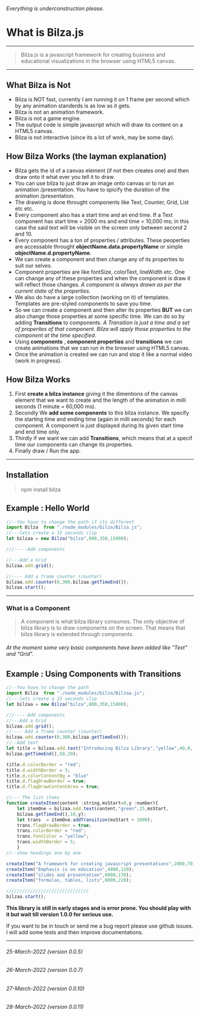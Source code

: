 ###### Everything is underconstruction please.

# What is Bilza.js

---
> Bilza.js is a javascript framework for creating business and educational visualizations in the browser using HTML5 canvas.
---


## What Bilza is Not
 - Bilza is NOT fast, currently I am running it on 1 frame per second which by any animation standerds is as low as it gets.
 - Bilza is not an animation framework.
 - Bilza is not a game engine.
 - The output code is simple javascript which will draw its content on a HTML5 canvas.
- Bilza is not interactive (since its a lot of work, may be some day).

## How Bilza Works (the layman explanation)
- Bilza gets the id of a canvas element (if not then creates one) and then draw onto it what ever you tell it to draw.
- You can use bilza to just draw an image onto canvas or to run an animation /presentation. You have to spicify the duration of the animation /presentation.
- The drawing is done throught components like Text, Counter, Grid, List etc etc.
- Every component also has a start time and an end time. If a Text component has start time = 2000 ms and end time = 10,000 ms; in this case the said text will be visible on the screen only between second 2 and 10.
- Every component has a ton of properties / attributes. These peoperties are accessable throught **objectName.data.propertyName** or simple **objectName.d.propertyName**.
- We can create a component and then change any of its properties to suit our selves.
- Component properties are like fontSize, colorText, lineWidth etc. One can change any of these properties and when the component is draw it will reflect those changes. *A component is always drawn as per the current state of the properties*. 
- We also do have a large collection (working on it) of templates. Templates are pre-styled components to save you time.
- So we can create a component and then alter its properties **BUT** we can also change those properties at some specific time. We can do so by adding **Transitions** to components. *A Transition is just a time and a set of properites of that component. Bilza will apply those properties to the component at the time specified*.
- Using **components** , **component properties** and **transitions** we can create animations that we can run in the browser using HTML5 canvas.
- Once the animation is created we can run and stop it like a normal video (work in progress).

## How Bilza Works
1. First **create a bilza instance** giving it the dimentions of the canvas element that we want to create and the length of the animation in milli seconds (1 minute = 60,000 ms).
2. Secondly We **add some components** to this bilza instance. We specify the starting time and ending time (again in milli seconds) for each component. A component is just displayed during its given start time and end time only.
3. Thirdly if we want we can add **Transitions**, which means that at a specif time our components can change its properties.
4. Finally draw / Run the app.
---
## Installation

> npm install bilza

## Example : Hello World 

```javascript
//--You have to change the path if its different
import Bilza  from "./node_modules/bilza/Bilza.js";
//---lets create a 15 seconds clip
let bilzaa = new Bilza("bilza",800,350,15000);

///-----Add components

//---Add a Grid
bilzaa.add.grid();

//---- Add a frame counter (counter)
bilzaa.add.counter(0,300,bilzaa.getTimeEnd());
bilzaa.start();
```
---

### What is a Component 

> A component is what bilza library consumes. The only objective of bilza library is to draw components on the screen. That means that bilza library is extended through components.

###### At the moment some very basic components have been added like "Text" and "Grid".

## Example : Using Components with Transitions

```javascript
//--You have to change the path 
import Bilza  from "./node_modules/bilza/Bilzaa.js";
//---lets create a 15 seconds clip
let bilzaa = new Bilza("bilza",800,350,15000);

///-----Add components
//---Add a Grid
bilzaa.add.grid();
//---- Add a frame counter (counter)
bilzaa.add.counter(0,300,bilzaa.getTimeEnd());
//--Add text
let title = bilzaa.add.text("Introducing Bilza Library","yellow",40,0,
bilzaa.getTimeEnd(),50,20);

title.d.colorBorder = "red";
title.d.widthBorder = 3;
title.d.colorContentBg = "blue"
title.d.flagDrawBorder = true;
title.d.flagDrawContentArea = true;

//--- The list items
function createItem(content :string,msStart=0,y :number){
    let itemOne = bilzaa.add.text(content,"green",25,msStart,
    bilzaa.getTimeEnd(),10,y);
    let trans  = itemOne.addTransition(msStart + 1000);
    trans.flagDrawBorder = true;
    trans.colorBorder = "red";
    trans.fontColor = "yellow";
    trans.widthBorder = 5;
    }
//--show headings one by one

createItem("A framework for creating javascript presentations",2000,70);
createItem("Emphasis is on education",4000,120);
createItem("slides and presentation",6000,170);
createItem("formulas, tables, lists",8000,220);

///////////////////////////////
bilzaa.start();

```

**This library is still in early stages and is error prone. You should play with it but wait till version 1.0.0 for serious use.**


If you want to be in touch or send me a bug report please use github issues.
I will add some tests and then improve documentations.

-----
###### 25-March-2022 (version 0.0.5)
###### 26-March-2022 (version 0.0.7)
###### 27-March-2022 (version 0.0.10)
###### 28-March-2022 (version 0.0.11)



